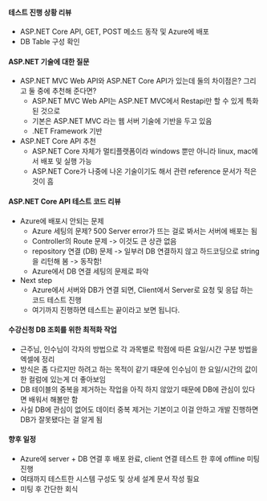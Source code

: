 #### 테스트 진행 상황 리뷰

- ASP.NET Core API, GET, POST 메소드 동작 및 Azure에 배포
- DB Table 구성 확인

#### ASP.NET 기술에 대한 질문

- ASP.NET MVC Web API와 ASP.NET Core API가 있는데 둘의 차이점은? 그리고 둘 중에 추천해 준다면?
    - ASP.NET MVC Web API는 ASP.NET MVC에서 Restapi만 할 수 있게 특화된 것으로
    - 기본은 ASP.NET MVC 라는 웹 서버 기술에 기반을 두고 있음
    - .NET Framework 기반
- ASP.NET Core API 추천
    - ASP.NET Core 자체가 멀티플랫폼이라 windows 뿐만 아니라 linux, mac에서 배포 및 실행 가능
    - ASP.NET Core가 나중에 나온 기술이기도 해서 관련 reference 문서가 적은 것이 흠
    
#### ASP.NET Core API 테스트 코드 리뷰

- Azure에 배포시 안되는 문제
    - Azure 세팅의 문제? 500 Server error가 뜨는 걸로 봐서는 서버에 배포는 됨
    - Controller의 Route 문제 -> 이것도 큰 상관 없음
    - repository 연결 (DB) 문제 -> 일부러 DB 연결하지 않고 하드코딩으로 string을 리턴해 봄 -> 동작함!
    - Azure에서 DB 연결 세팅의 문제로 파악
- Next step
    - Azure에서 서버와 DB가 연결 되면, Client에서 Server로 요청 및 응답 하는 코드 테스트 진행
    - 여기까지 진행하면 테스트는 끝이라고 보면 됩니다.
    
#### 수강신청 DB 조회를 위한 최적화 작업

- 근주님, 인수님이 각자의 방법으로 각 과목별로 학점에 따른 요일/시간 구분 방법을 엑셀에 정리
- 방식은 좀 다르지만 하려고 하는 목적이 같기 때문에 인수님이 한 요일/시간의 값이 한 컬럼에 있는게 더 좋아보임
- DB 테이블의 중복을 제거하는 작업을 아직 하지 않았기 때문에 DB에 관심이 있다면 배워서 해볼만 함
- 사실 DB에 관심이 없어도 데이터 중복 제거는 기본이고 이걸 안하고 개발 진행하면 DB가 잘못됐다는 걸 알게 됨

#### 향후 일정

- Azure에 server + DB 연결 후 배포 완료, client 연결 테스트 한 후에 offline 미팅 진행
- 여태까지 테스트한 시스템 구성도 및 상세 설계 문서 작성 필요
- 미팅 후 간단한 회식